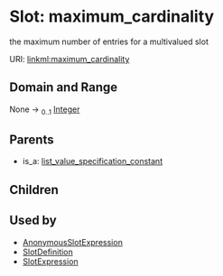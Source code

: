 
# Slot: maximum_cardinality


the maximum number of entries for a multivalued slot

URI: [linkml:maximum_cardinality](https://w3id.org/linkml/maximum_cardinality)


## Domain and Range

None &#8594;  <sub>0..1</sub> [Integer](types/Integer.md)

## Parents

 *  is_a: [list_value_specification_constant](list_value_specification_constant.md)

## Children


## Used by

 * [AnonymousSlotExpression](AnonymousSlotExpression.md)
 * [SlotDefinition](SlotDefinition.md)
 * [SlotExpression](SlotExpression.md)
